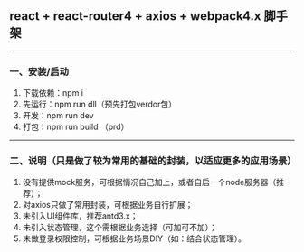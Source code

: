 ## react + react-router4 + axios + webpack4.x 脚手架
---------------------------------------
### 一、安装/启动
1. 下载依赖：npm i
2. 先运行：npm run dll（预先打包verdor包）
3. 开发：npm run dev
4. 打包：npm run build （prd）

---------------------------------------
### 二、说明（只是做了较为常用的基础的封装，以适应更多的应用场景）
1. 没有提供mock服务，可根据情况自己加上，或者自启一个node服务器（推荐）；
2. 对axios只做了常用封装，可根据业务自行扩展；
3. 未引入UI组件库，推荐antd3.x；
4. 未引入状态管理，这个需根据业务选择（可加可不加）；
5. 未做登录权限控制，可根据业务场景DIY（如：结合状态管理）。
